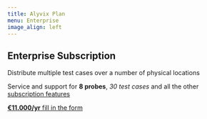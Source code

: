 ```yaml
---
title: Alyvix Plan
menu: Enterprise
image_align: left
---
```


## **Enterprise** Subscription

Distribute multiple test cases over a number of physical locations

Service and support for **8 probes**, *30 test cases* and all the other [subscription features](#plans)

[**€11.000/yr**  fill in the form](..\_subscription_enterprise\contact_form?classes=btn,btn-primary,btn-lg)
